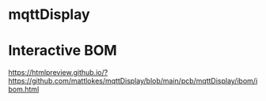 # mqttDisplay

# Interactive BOM
https://htmlpreview.github.io/?https://github.com/mattlokes/mqttDisplay/blob/main/pcb/mqttDisplay/ibom/ibom.html
